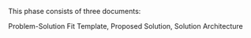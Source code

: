 This phase consists of three documents:

Problem-Solution Fit Template,
Proposed Solution,
Solution Architecture

